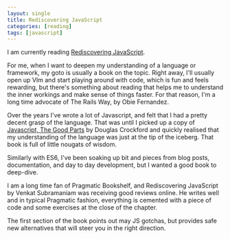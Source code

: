 ```yaml
---
layout: single
title: Rediscovering JavaScript
categories: [reading]
tags: [javascript]
---
```


I am currently reading [Rediscovering JavaScript](https://pragprog.com/book/ves6/rediscovering-javascript<Paste>).

For me, when I want to deepen my understanding of a language or framework, my
goto is usually a book on the topic. Right away, I'll usually open up VIm and
start playing around with code, which is fun and feels rewarding, but there's something about
reading that helps me to understand the inner workings and make sense of things
faster. For that reason, I'm a long time advocate of The Rails Way, by Obie Fernandez.

Over the years I've wrote a lot of Javascript, and felt that I had a pretty decent
grasp of the language. That was until I picked up a copy of [Javascript, The
Good Parts](http://shop.oreilly.com/product/9780596517748.do) by Douglas Crockford and quickly realised that my understanding
of the language was just at the tip of the iceberg. That book is full of little nougats of wisdom.

Similarly with ES6, I've been soaking up bit and pieces from blog posts,
documentation, and day to day development, but I wanted a good book to
deep-dive.

I am a long time fan of Pragmatic Bookshelf, and Rediscovering JavaScript by
Venkat Subramaniam was receiving good reviews online. He writes well and in
typical Pragmatic fashion, everything is cemented with a piece of code and some
exercises at the close of the chapter.

The first section of the book points out may JS gotchas, but provides safe new alternatives that will steer you in the right direction.
